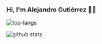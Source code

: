 ### Hi, I'm Alejandro Gutiérrez 🤙🦆



![top-langs](https://github-readme-stats.vercel.app/api/top-langs?username=KANGRIZ&show_icons=true&theme=radical)

![github stats](https://github-readme-stats.vercel.app/api?username=KANGRIZ&show_icons=true&theme=radical)

<!--
**KANGRIZ/KANGRIZ** is a ✨ _special_ ✨ repository because its `README.md` (this file) appears on your GitHub profile.

Here are some ideas to get you started:

- 🔭 I’m currently working on ...
- 🌱 I’m currently learning ...
- 👯 I’m looking to collaborate on ...
- 🤔 I’m looking for help with ...
- 💬 Ask me about ...
- 📫 How to reach me: ...
- 😄 Pronouns: ...
- ⚡ Fun fact: ...
-->
